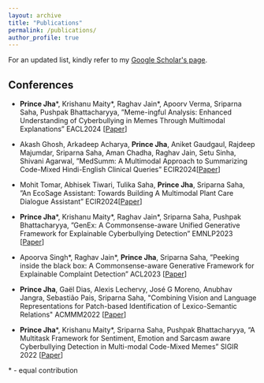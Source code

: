 ```yaml
---
layout: archive
title: "Publications"
permalink: /publications/
author_profile: true
---
```


For an updated list, kindly refer to my [Google Scholar's page](https://scholar.google.com/citations?user=KywmeyUAAAAJ&hl=en).


## Conferences

* **Prince Jha**\*, Krishanu Maity\*, Raghav Jain\*, Apoorv Verma, Sriparna Saha, Pushpak Bhattacharyya,
”Meme-ingful Analysis: Enhanced Understanding of Cyberbullying in Memes Through Multimodal
Explanations” EACL2024 \[[Paper](https://arxiv.org/pdf/2401.09899)\]

* Akash Ghosh, Arkadeep Acharya, **Prince Jha**, Aniket Gaudgaul, Rajdeep Majumdar, Sriparna Saha, Aman
Chadha, Raghav Jain, Setu Sinha, Shivani Agarwal, ”MedSumm: A Multimodal Approach to Summarizing
Code-Mixed Hindi-English Clinical Queries” ECIR2024\[[Paper](https://arxiv.org/pdf/2401.01596)\]

* Mohit Tomar, Abhisek Tiwari, Tulika Saha, **Prince Jha**, Sriparna Saha, ”An EcoSage Assistant: Towards
Building A Multimodal Plant Care Dialogue Assistant” ECIR2024\[[Paper](https://arxiv.org/pdf/2401.06807)\]

* **Prince Jha**\*, Krishanu Maity\*, Raghav Jain\*, Sriparna Saha, Pushpak Bhattacharyya, ”GenEx: A
Commonsense-aware Unified Generative Framework for Explainable Cyberbullying Detection” EMNLP2023 \[[Paper](https://aclanthology.org/2023.emnlp-main.1035.pdf)\]

* Apoorva Singh\*, Raghav Jain\*, **Prince Jha**, Sriparna Saha, ”Peeking inside the black box: A Commonsense-aware
Generative Framework for Explainable Complaint Detection” ACL2023 \[[Paper](https://aclanthology.org/2023.acl-long.404.pdf)\]

* **Prince Jha**, Gaël Dias, Alexis Lechervy, José G Moreno, Anubhav Jangra, Sebastião Pais, Sriparna Saha, "Combining Vision and Language Representations for Patch-based Identification of Lexico-Semantic Relations" ACMMM2022 \[[Paper](https://dl.acm.org/doi/abs/10.1145/3503161.3548299)\]

* **Prince Jha**\*, Krishanu Maity\*, Sriparna Saha, Pushpak Bhattacharyya, “A Multitask Framework for Sentiment,
Emotion and Sarcasm aware Cyberbullying Detection in Multi-modal Code-Mixed Memes” SIGIR 2022 \[[Paper](www.cse.iitb.ac.in/~pb/papers/sigir22-sa-multitask.pdf)\]


\* - equal contribution
